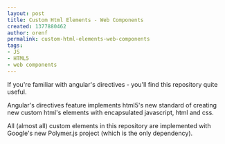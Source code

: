 ```yaml
---
layout: post
title: Custom Html Elements - Web Components
created: 1377880462
author: orenf
permalink: custom-html-elements-web-components
tags:
- JS
- HTML5
- web components
---
```

<p>If you&#39;re familiar with angular&#39;s directives - you&#39;ll find this repository quite useful.</p>
<p>Angular&#39;s directives feature implements html5&#39;s new standard of creating new custom html&#39;s elements with encapsulated javascript, html and css.</p>
<p>All (almost all) custom elements in this repository are implemented with Google&#39;s new Polymer.js project (which is the only dependency).</p>
